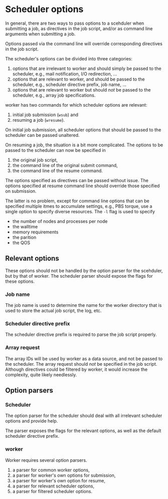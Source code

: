 # Scheduler options

In general, there are two ways to pass options to a scehduler when submitting
a job, as directives in the job script, and/or as command line arguments when
submitting a job.

Options passed via the command line will override corresponding directives in
the job script.

The scheduler's options can be divided into three categories:
1. options that are irrelevant to worker and should simply be passed to the
   scheduler, e.g., mail notification, I/O redirection, ...
1. options that are relevant to worker, and should be passed to the
   scheduler, e.g., scheduler directive prefix, job name, ...
1. options that are relevant to worker but should *not* be passed to the
   scheduler, e.g., array job specifications.

worker has two commands for which scheduler options are relevant:
1. initial job submission (`wsub`) and
1. resuming a job (`wresume`).

On initial job submission, all scheduler options that should be passed to
the scheduler can be passed unaltered.

On resuming a job, the situation is a bit more complicated.  The options
to be passed to the scheduler can now be specified in
1. the original job script,
1. the command line of the original submit command,
1. the command line of the resume command.

The options specified as directives can be passed without issue.  The options
specified at resume command line should override those specified on submission.

The latter is no problem, except for command line options that can be specified
multiple itmes to accumulate settings, e.g., PBS torque, use a single option to
specify diverse resources.  The `-l` flag is used to specify
* the number of nodes and processes per node
* the walltime
* memory requirements
* the parition
* the QOS

## Relevant options

These options should not be handled by the option parser for the scehduler,
but by that of worker.  The scheduler parser should expose the flags for
these options.

### Job name

The job name is used to determine the name for the worker directory that is used
to store the actual job script, the log, etc.

### Scheduler directive prefix

The scheduler directive prefix is required to parse the job script properly.

### Array request

The array IDs will be used by worker as a data source, and not be passed to
the scheduler.  The array request should *not* be specified in the job script.
Although directives could be filtered by worker, it would increase the
complexity, quite likely needlessly.

## Option parsers

### Scheduler

The option parser for the scheduler should deal with all irrelevant scheduler
options and provide help.

The parser exposes the flags for the relevant options, as well as the
default scheduler directive prefix.

### worker

Worker requires several option parsers.

1. a parser for common worker options,
1. a parser for worker's own options for submission,
1. a parser for worker's own option for resume,
1. a parser for relevant scheduler options,
1. a parser for filtered scheduler options.
